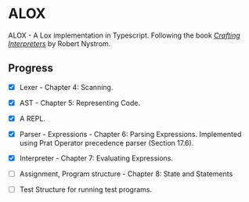 # ALOX

ALOX - A Lox implementation in Typescript. Following the book [_Crafting Interpreters_](http://www.craftinginterpreters.com/) by Robert Nystrom.

## Progress

- [x] Lexer - Chapter 4: Scanning.

- [x] AST - Chapter 5: Representing Code.

- [x] A REPL.

- [x] Parser - Expressions - Chapter 6: Parsing Expressions. Implemented using Prat Operator precedence parser (Section 17.6).

- [x] Interpreter - Chapter 7: Evaluating Expressions.

- [ ] Assignment, Program structure - Chapter 8: State and Statements

- [ ] Test Structure for running test programs.

